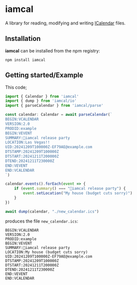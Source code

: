 # iamcal

A library for reading, modifying and writing [ICalendar](https://en.wikipedia.org/wiki/ICalendar) files.

## Installation

**iamcal** can be installed from the npm registry:

```console
npm install iamcal
```

## Getting started/Example

This code;

```typescript
import { Calendar } from 'iamcal'
import { dump } from 'iamcal/io'
import { parseCalendar } from 'iamcal/parse'

const calendar: Calendar = await parseCalendar(`
BEGIN:VCALENDAR
VERSION:2.0
PRODID:example
BEGIN:VEVENT
SUMMARY:🎉iamcal release party
LOCATION:Las Vegas!!
UID:20241209T100000Z-EF79AE@example.com
DTSTAMP:20241209T100000Z
DTSTART:20241211T200000Z
DTEND:20241211T230000Z
END:VEVENT
END:VCALENDAR
`)

calendar.events().forEach(event => {
    if (event.summary() === "🎉iamcal release party") {
        event.setLocation("My house (budget cuts sorry)")
    }
})

await dump(calendar, "./new_calendar.ics")
```

produces the file `new_calendar.ics`:

```icalendar
BEGIN:VCALENDAR
VERSION:2.0
PRODID:example
BEGIN:VEVENT
SUMMARY:🎉iamcal release party
LOCATION:My house (budget cuts sorry)
UID:20241209T100000Z-EF79AE@example.com
DTSTAMP:20241209T100000Z
DTSTART:20241211T200000Z
DTEND:20241211T230000Z
END:VEVENT
END:VCALENDAR
```